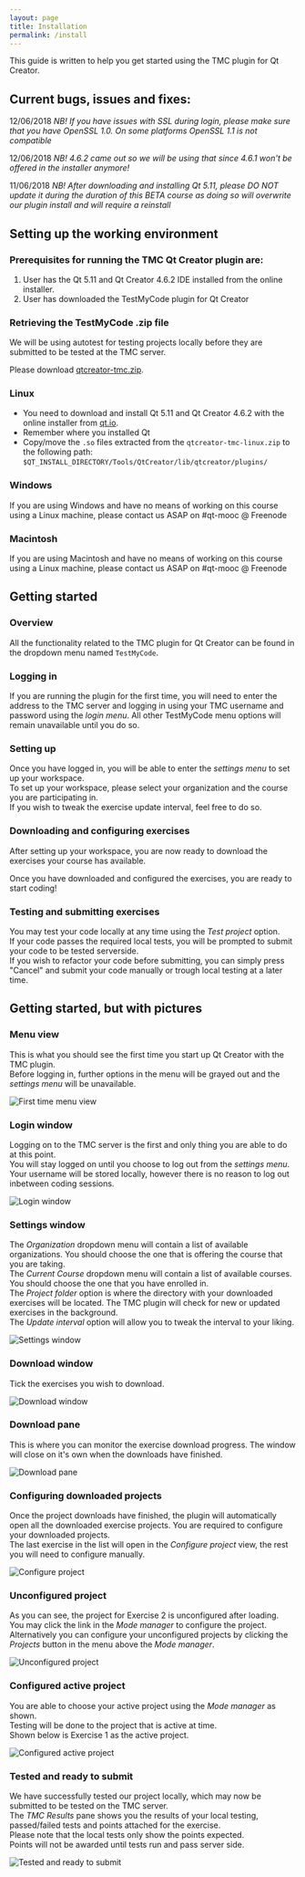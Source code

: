 ```yaml
---
layout: page
title: Installation
permalink: /install
---
```


This guide is written to help you get started using the TMC plugin for Qt Creator.

## Current bugs, issues and fixes: 

12/06/2018 *NB! If you have issues with SSL during login, please make sure that you have OpenSSL 1.0. On some platforms OpenSSL 1.1 is not compatible*

12/06/2018 *NB! 4.6.2 came out so we will be using that since 4.6.1 won't be offered in the installer anymore!*

11/06/2018 *NB! After downloading and installing Qt 5.11, please DO NOT update it during the duration of this BETA course as doing so will overwrite our plugin install and will require a reinstall*

## Setting up the working environment

### Prerequisites for running the TMC Qt Creator plugin are:

1. User has the Qt 5.11 and Qt Creator 4.6.2 IDE installed from the online installer.
2. User has downloaded the TestMyCode plugin for Qt Creator

### Retrieving the TestMyCode .zip file

We will be using autotest for testing projects locally before they are submitted to be tested at the TMC server.  

Please download [qtcreator-tmc.zip](https://github.com/TestMyQt/Qt-CreatorTMC/releases/download/v1.0/qtcreator-tmc-linux-v1.0.zip).  

### Linux 

- You need to download and install Qt 5.11 and Qt Creator 4.6.2 with the online installer from [qt.io](https://www.qt.io/download-qt-installer).
- Remember where you installed Qt
- Copy/move the `.so` files extracted from the `qtcreator-tmc-linux.zip` to the following path: `$QT_INSTALL_DIRECTORY/Tools/QtCreator/lib/qtcreator/plugins/`

### Windows

If you are using Windows and have no means of working on this course using a Linux machine, please contact us ASAP on #qt-mooc @ Freenode

### Macintosh

If you are using Macintosh and have no means of working on this course using a Linux machine, please contact us ASAP on #qt-mooc @ Freenode

## Getting started

### Overview

All the functionality related to the TMC plugin for Qt Creator can be found in the dropdown menu named `TestMyCode`.

### Logging in

If you are running the plugin for the first time, you will need to enter the address to the TMC server and logging in
using your TMC username and password using the _login menu_. All other TestMyCode menu options will remain unavailable until you do so.

### Setting up

Once you have logged in, you will be able to enter the _settings menu_ to set up your workspace.   
To set up your workspace, please select your organization and the course you are participating in.  
If you wish to tweak the exercise update interval, feel free to do so.

### Downloading and configuring exercises

After setting up your workspace, you are now ready to download the exercises your course has available.

Once you have downloaded and configured the exercises, you are ready to start coding!

### Testing and submitting exercises

You may test your code locally at any time using the _Test project_ option.  
If your code passes the required local tests, you will be prompted to submit your code to be tested serverside.  
If you wish to refactor your code before submitting, you can simply press "Cancel" and submit your code manually or trough local testing at a later time.  

## Getting started, but with pictures

### Menu view

This is what you should see the first time you start up Qt Creator with the TMC plugin.  
Before logging in, further options in the menu will be grayed out and the _settings menu_ will be unavailable.

![First time menu view](https://github.com/TestMyQt/Qt-CreatorTMC/blob/master/documentation/images/starting_out.jpg)

### Login window

Logging on to the TMC server is the first and only thing you are able to do at this point.  
You will stay logged on until you choose to log out from the _settings menu_.  
Your username will be stored locally, however there is no reason to log out inbetween coding sessions.

![Login window](https://github.com/TestMyQt/Qt-CreatorTMC/blob/master/documentation/images/starting_out_logging_in.jpg)

### Settings window

The _Organization_ dropdown menu will contain a list of available organizations. You should choose the one that is offering the course that you are taking.  
The _Current Course_ dropdown menu will contain a list of available courses. You should choose the one that you have enrolled in.  
The _Project folder_ option is where the directory with your downloaded exercises will be located.
The TMC plugin will check for new or updated exercises in the background.  
The _Update interval_ option will allow you to tweak the interval to your liking.

![Settings window](https://github.com/TestMyQt/Qt-CreatorTMC/blob/master/documentation/images/starting_out_settings_window.jpg)

### Download window

Tick the exercises you wish to download.

![Download window](https://github.com/TestMyQt/Qt-CreatorTMC/blob/master/documentation/images/starting_out_download_window.jpg)

### Download pane

This is where you can monitor the exercise download progress. The window will close on it's own when the downloads have finished.

![Download pane](https://github.com/TestMyQt/Qt-CreatorTMC/blob/master/documentation/images/starting_out_download_pane.jpg)

### Configuring downloaded projects

Once the project downloads have finished, the plugin will automatically open all the downloaded exercise projects. You are required to configure your downloaded projects.  
The last exercise in the list will open in the _Configure project_ view, the rest you will need to configure manually.

![Configure project](https://github.com/TestMyQt/Qt-CreatorTMC/blob/master/documentation/images/starting_out_configure_project.jpg)

### Unconfigured project

As you can see, the project for Exercise 2 is unconfigured after loading.  
You may click the link in the _Mode manager_ to configure the project.  
Alternatively you can configure your unconfigured projects by clicking the _Projects_ button in the menu above the _Mode manager_.

![Unconfigured project](https://github.com/TestMyQt/Qt-CreatorTMC/blob/master/documentation/images/starting_out_exercise_2_unconfigured.jpg)

### Configured active project

You are able to choose your active project using the _Mode manager_ as shown.  
Testing will be done to the project that is active at time.  
Shown below is Exercise 1 as the active project.

![Configured active project](https://github.com/TestMyQt/Qt-CreatorTMC/blob/master/documentation/images/starting_out_exercise_1_configured_and_active.jpg)

### Tested and ready to submit

We have successfully tested our project locally, which may now be submitted to be tested on the TMC server.  
The _TMC Results_ pane shows you the results of your local testing, passed/failed tests and points attached for the exercise.  
Please note that the local tests only show the points expected.  
Points will not be awarded until tests run and pass server side.

![Tested and ready to submit](https://github.com/TestMyQt/Qt-CreatorTMC/blob/master/documentation/images/starting_out_exercise_1_tested_ready_to_submit.jpg)












